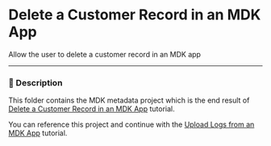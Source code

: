 # Delete a Customer Record in an MDK App
Allow the user to delete a customer record in an MDK app

***
### 📌 Description

This folder contains the MDK metadata project which is the end result of [Delete a Customer Record in an MDK App](https://developers.sap.com/tutorials/cp-mobile-dev-kit-delete-customer.html) tutorial.

You can reference this project and continue with the [Upload Logs from an MDK App](https://developers.sap.com/tutorials/cp-mobile-dev-kit-upload-logs.html) tutorial.